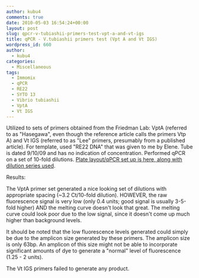 ```yaml
---
author: kubu4
comments: true
date: 2010-05-03 16:54:24+00:00
layout: post
slug: qpcr-v-tubiashii-primers-test-vpt-a-and-vt-igs
title: qPCR - V.tubiashii primers test (Vpt A and Vt IGS)
wordpress_id: 660
author:
  - kubu4
categories:
  - Miscellaneous
tags:
  - Immomix
  - qPCR
  - RE22
  - SYTO 13
  - Vibrio tubiashii
  - VptA
  - Vt IGS
---
```


Utilized to sets of primers obtained from the Friedman Lab: VptA (referred to as "Hasegawa", even though the reference article calls the primers Vtp A) and Vt IGS (referred to as "Lee" primers, presumably from a published article). For template, used "RE22 DNA" that was given to me by Elene. Tube is dated 9/10/09 and has no indication of concentration. Performed qPCR on a set of 10-fold dilutions. [Plate layout/qPCR set up is here, along with dilution series used](https://eagle.fish.washington.edu/Arabidopsis/Notebook%20Workup%20Files/20100503-01.jpg).

Results:

The VptA primer set generated a nice looking set of dilutions with appropriate spacing (~3.2 Ct/10-fold dilution). HOWEVER, the raw fluorescence signal is very low (only 0.4 units; good signal is usually 3-5-fold higher) AND the melting curve doesn't look that great. The melting curve could look poor due to the low signal, since it doesn't come up much higher than background levels.

It should be noted that the low fluorescence levels generated could simply be due to the amplicon size generated by these primers. The amplicon size is only 63bp. An amplicon of this size might not be able to incorporate significant amounts of dye to generate a "normal" level of fluorescence (1.25 - 2 units).

The Vt IGS primers failed to generate any product.
